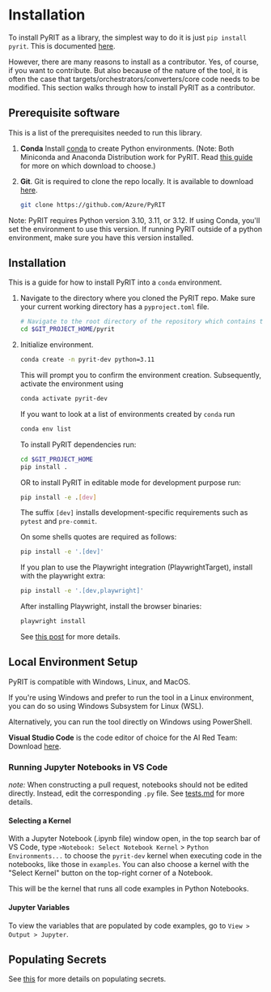 # Installation

To install PyRIT as a library, the simplest way to do it is just `pip install pyrit`. This is documented [here](../setup/install_pyrit.md).

However, there are many reasons to install as a contributor. Yes, of course, if you want to contribute. But also because of the nature of the tool, it is often the case that targets/orchestrators/converters/core code needs to be modified. This section walks through how to install PyRIT as a contributor.

## Prerequisite software

This is a list of the prerequisites needed to run this library.

1. **Conda** Install [conda](https://docs.conda.io/projects/conda/en/latest/user-guide/install/index.html) to create Python environments. (Note: Both Miniconda and Anaconda Distribution work for PyRIT. Read [this guide](https://docs.anaconda.com/free/distro-or-miniconda/) for more on which download to choose.)

1. **Git**. Git is required to clone the repo locally. It is available to download [here](https://git-scm.com/downloads).
    ```bash
    git clone https://github.com/Azure/PyRIT
    ```

Note: PyRIT requires Python version 3.10, 3.11, or 3.12. If using Conda, you'll set the environment to use this version. If running PyRIT outside of a python environment, make sure you have this version installed.

## Installation

This is a guide for how to install PyRIT into a `conda` environment.

1. Navigate to the directory where you cloned the PyRIT repo.
   Make sure your current working directory has a `pyproject.toml` file.

   ```bash
   # Navigate to the root directory of the repository which contains the pyproject.toml file
   cd $GIT_PROJECT_HOME/pyrit
   ```

1. Initialize environment.

    ```bash
    conda create -n pyrit-dev python=3.11
    ```

   This will prompt you to confirm the environment creation.
   Subsequently, activate the environment using

   ```bash
   conda activate pyrit-dev
   ```

   If you want to look at a list of environments created by `conda` run

   ```bash
   conda env list
   ```

   To install PyRIT dependencies run:
   ```bash
   cd $GIT_PROJECT_HOME
   pip install .
   ```

   OR to install PyRIT in editable mode for development purpose run:

   ```bash
   pip install -e .[dev]
   ```

   The suffix `[dev]` installs development-specific requirements such as `pytest` and `pre-commit`.

   On some shells quotes are required as follows:

   ```bash
   pip install -e '.[dev]'
   ```
   
   If you plan to use the Playwright integration (PlaywrightTarget), install with the playwright extra:
   ```bash
   pip install -e '.[dev,playwright]'
   ```
   
   After installing Playwright, install the browser binaries:
   ```bash
   playwright install
   ```

   See [this post](https://stackoverflow.com/questions/77134272/pip-install-dev-with-pyproject-toml-not-working) for more details.


## Local Environment Setup

PyRIT is compatible with Windows, Linux, and MacOS.

If you're using Windows and prefer to run the tool in a Linux environment, you can do so using Windows Subsystem for Linux (WSL).

Alternatively, you can run the tool directly on Windows using PowerShell.

**Visual Studio Code** is the code editor of choice for the AI Red Team: Download [here](https://code.visualstudio.com/Download).

### Running Jupyter Notebooks in VS Code

_note:_ When constructing a pull request, notebooks should not be edited directly. Instead, edit the corresponding `.py` file. See [tests.md](notebook_tests) for more details.

#### Selecting a Kernel

With a Jupyter Notebook (.ipynb file) window open, in the top search bar of VS Code, type `>Notebook: Select Notebook Kernel` > `Python Environments...` to choose the `pyrit-dev` kernel when executing code in the notebooks, like those in `examples`. You can also choose a kernel with the "Select Kernel" button on the top-right corner of a Notebook.

This will be the kernel that runs all code examples in Python Notebooks.

#### Jupyter Variables

To view the variables that are populated by code examples, go to `View > Output > Jupyter`.

## Populating Secrets

See [this](../setup/populating_secrets.md) for more details on populating secrets.
